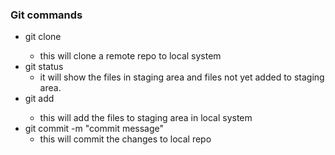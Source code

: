 ### Git commands

* git clone <repo URL>
    - this will clone a remote repo to local system
* git status 
    - it will show the files in staging area and files not yet added to staging area. 
* git add <filename>
    - this will add the files to staging area in local system
* git commit -m "commit message"
    - this will commit the changes to local repo
